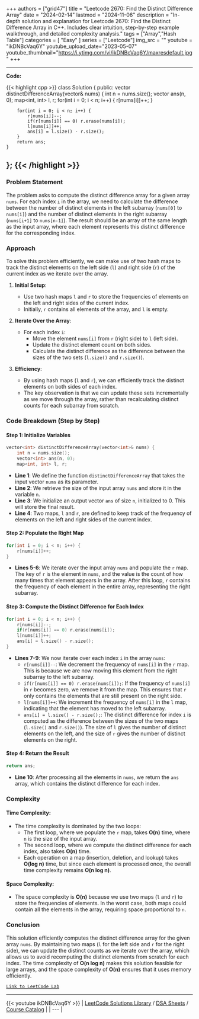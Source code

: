 
+++
authors = ["grid47"]
title = "Leetcode 2670: Find the Distinct Difference Array"
date = "2024-02-14"
lastmod = "2024-11-06"
description = "In-depth solution and explanation for Leetcode 2670: Find the Distinct Difference Array in C++. Includes clear intuition, step-by-step example walkthrough, and detailed complexity analysis."
tags = ["Array","Hash Table"]
categories = [
    "Easy"
]
series = ["Leetcode"]
img_src = ""
youtube = "ikDNBcVaq6Y"
youtube_upload_date="2023-05-07"
youtube_thumbnail="https://i.ytimg.com/vi/ikDNBcVaq6Y/maxresdefault.jpg"
+++



---
**Code:**

{{< highlight cpp >}}
class Solution {
public:
    vector<int> distinctDifferenceArray(vector<int>& nums) {
        int n = nums.size();
        vector<int> ans(n, 0);
        map<int, int> l, r;
        for(int i = 0; i < n; i++) {
            r[nums[i]]++;
        }

        for(int i = 0; i < n; i++) {
            r[nums[i]]--;
            if(r[nums[i]] == 0) r.erase(nums[i]);
            l[nums[i]]++;
            ans[i] = l.size() - r.size();
        }
        return ans;
    }
};
{{< /highlight >}}
---

### Problem Statement

The problem asks to compute the distinct difference array for a given array `nums`. For each index `i` in the array, we need to calculate the difference between the number of distinct elements in the left subarray (`nums[0]` to `nums[i]`) and the number of distinct elements in the right subarray (`nums[i+1]` to `nums[n-1]`). The result should be an array of the same length as the input array, where each element represents this distinct difference for the corresponding index.

### Approach

To solve this problem efficiently, we can make use of two hash maps to track the distinct elements on the left side (`l`) and right side (`r`) of the current index as we iterate over the array.

1. **Initial Setup**:
   - Use two hash maps `l` and `r` to store the frequencies of elements on the left and right sides of the current index.
   - Initially, `r` contains all elements of the array, and `l` is empty.

2. **Iterate Over the Array**:
   - For each index `i`:
     - Move the element `nums[i]` from `r` (right side) to `l` (left side).
     - Update the distinct element count on both sides.
     - Calculate the distinct difference as the difference between the sizes of the two sets (`l.size()` and `r.size()`).

3. **Efficiency**:
   - By using hash maps (`l` and `r`), we can efficiently track the distinct elements on both sides of each index.
   - The key observation is that we can update these sets incrementally as we move through the array, rather than recalculating distinct counts for each subarray from scratch.

### Code Breakdown (Step by Step)

#### Step 1: Initialize Variables

```cpp
vector<int> distinctDifferenceArray(vector<int>& nums) {
    int n = nums.size();
    vector<int> ans(n, 0);
    map<int, int> l, r;
```

- **Line 1**: We define the function `distinctDifferenceArray` that takes the input vector `nums` as its parameter.
- **Line 2**: We retrieve the size of the input array `nums` and store it in the variable `n`.
- **Line 3**: We initialize an output vector `ans` of size `n`, initialized to 0. This will store the final result.
- **Line 4**: Two maps, `l` and `r`, are defined to keep track of the frequency of elements on the left and right sides of the current index.

#### Step 2: Populate the Right Map

```cpp
for(int i = 0; i < n; i++) {
    r[nums[i]]++;
}
```

- **Lines 5-6**: We iterate over the input array `nums` and populate the `r` map. The key of `r` is the element in `nums`, and the value is the count of how many times that element appears in the array. After this loop, `r` contains the frequency of each element in the entire array, representing the right subarray.

#### Step 3: Compute the Distinct Difference for Each Index

```cpp
for(int i = 0; i < n; i++) {
    r[nums[i]]--;
    if(r[nums[i]] == 0) r.erase(nums[i]);
    l[nums[i]]++;
    ans[i] = l.size() - r.size();
}
```

- **Lines 7-9**: We now iterate over each index `i` in the array `nums`:
  - `r[nums[i]]--`: We decrement the frequency of `nums[i]` in the `r` map. This is because we are now moving this element from the right subarray to the left subarray.
  - `if(r[nums[i]] == 0) r.erase(nums[i]);`: If the frequency of `nums[i]` in `r` becomes zero, we remove it from the map. This ensures that `r` only contains the elements that are still present on the right side.
  - `l[nums[i]]++`: We increment the frequency of `nums[i]` in the `l` map, indicating that the element has moved to the left subarray.
  - `ans[i] = l.size() - r.size();`: The distinct difference for index `i` is computed as the difference between the sizes of the two maps (`l.size()` and `r.size()`). The size of `l` gives the number of distinct elements on the left, and the size of `r` gives the number of distinct elements on the right.

#### Step 4: Return the Result

```cpp
return ans;
```

- **Line 10**: After processing all the elements in `nums`, we return the `ans` array, which contains the distinct difference for each index.

### Complexity

#### Time Complexity:
- The time complexity is dominated by the two loops:
  - The first loop, where we populate the `r` map, takes **O(n)** time, where `n` is the size of the input array.
  - The second loop, where we compute the distinct difference for each index, also takes **O(n)** time.
  - Each operation on a map (insertion, deletion, and lookup) takes **O(log n)** time, but since each element is processed once, the overall time complexity remains **O(n log n)**.

#### Space Complexity:
- The space complexity is **O(n)** because we use two maps (`l` and `r`) to store the frequencies of elements. In the worst case, both maps could contain all the elements in the array, requiring space proportional to `n`.

### Conclusion

This solution efficiently computes the distinct difference array for the given array `nums`. By maintaining two maps (`l` for the left side and `r` for the right side), we can update the distinct counts as we iterate over the array, which allows us to avoid recomputing the distinct elements from scratch for each index. The time complexity of **O(n log n)** makes this solution feasible for large arrays, and the space complexity of **O(n)** ensures that it uses memory efficiently.

[`Link to LeetCode Lab`](https://leetcode.com/problems/find-the-distinct-difference-array/description/)

---
{{< youtube ikDNBcVaq6Y >}}
| [LeetCode Solutions Library](https://grid47.xyz/leetcode/) / [DSA Sheets](https://grid47.xyz/sheets/) / [Course Catalog](https://grid47.xyz/courses/) |
| --- |
